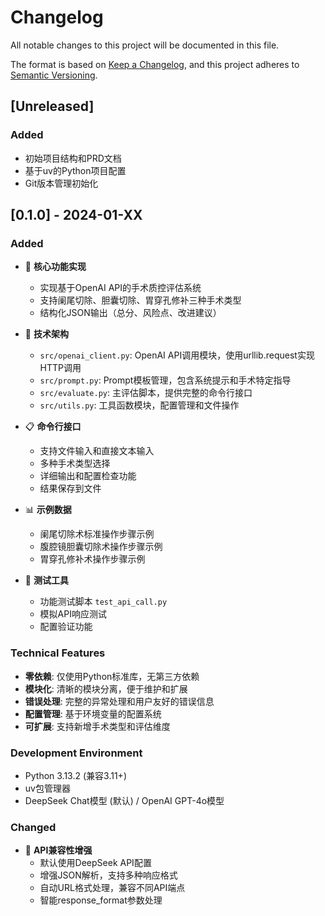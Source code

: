 # Changelog

All notable changes to this project will be documented in this file.

The format is based on [Keep a Changelog](https://keepachangelog.com/en/1.0.0/),
and this project adheres to [Semantic Versioning](https://semver.org/spec/v2.0.0.html).

## [Unreleased]

### Added
- 初始项目结构和PRD文档
- 基于uv的Python项目配置
- Git版本管理初始化

## [0.1.0] - 2024-01-XX

### Added
- 🎯 **核心功能实现**
  - 实现基于OpenAI API的手术质控评估系统
  - 支持阑尾切除、胆囊切除、胃穿孔修补三种手术类型
  - 结构化JSON输出（总分、风险点、改进建议）
  
- 🔧 **技术架构**
  - `src/openai_client.py`: OpenAI API调用模块，使用urllib.request实现HTTP调用
  - `src/prompt.py`: Prompt模板管理，包含系统提示和手术特定指导
  - `src/evaluate.py`: 主评估脚本，提供完整的命令行接口
  - `src/utils.py`: 工具函数模块，配置管理和文件操作
  
- 📋 **命令行接口**
  - 支持文件输入和直接文本输入
  - 多种手术类型选择
  - 详细输出和配置检查功能
  - 结果保存到文件
  
- 📊 **示例数据**
  - 阑尾切除术标准操作步骤示例
  - 腹腔镜胆囊切除术操作步骤示例  
  - 胃穿孔修补术操作步骤示例
  
- 🧪 **测试工具**
  - 功能测试脚本 `test_api_call.py`
  - 模拟API响应测试
  - 配置验证功能

### Technical Features  
- **零依赖**: 仅使用Python标准库，无第三方依赖
- **模块化**: 清晰的模块分离，便于维护和扩展
- **错误处理**: 完整的异常处理和用户友好的错误信息
- **配置管理**: 基于环境变量的配置系统
- **可扩展**: 支持新增手术类型和评估维度

### Development Environment
- Python 3.13.2 (兼容3.11+)
- uv包管理器
- DeepSeek Chat模型 (默认) / OpenAI GPT-4o模型

### Changed
- 🔄 **API兼容性增强**
  - 默认使用DeepSeek API配置
  - 增强JSON解析，支持多种响应格式
  - 自动URL格式处理，兼容不同API端点
  - 智能response_format参数处理 